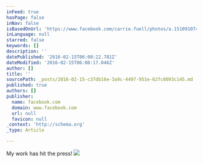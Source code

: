 ```yaml
---
inFeed: true
hasPage: false
inNav: false
isBasedOnUrl: 'https://www.facebook.com/carrie.fuell/photos/a.1510910742555440.1073741829.1381785558801293/1520621578251023/?type=3&theater'
inLanguage: null
starred: false
keywords: []
description: ''
datePublished: '2016-02-15T06:08:22.781Z'
dateModified: '2016-02-15T06:08:17.046Z'
author: []
title: ''
sourcePath: _posts/2016-02-15-c37db16e-3a9c-4497-951e-62fc0093c145.md
published: true
authors: []
publisher:
  name: facebook.com
  domain: www.facebook.com
  url: null
  favicon: null
_context: 'http://schema.org'
_type: Article

---
```

My work has hit the press!
![](https://scontent-lhr3-1.xx.fbcdn.net/hphotos-xap1/v/t1.0-9/12274356_1520621578251023_175714314773798676_n.jpg?oh=9b94999a7e817ac673e064ccdd04f71e&oe=576CDEEB)